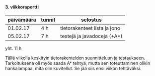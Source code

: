 #### 3. viikkoraportti


päivämäärä | tunnit | selostus |
---------|------------|-------------
01.02.17 | 4 h | tietorakenteet lista ja jono
05.02.17 | 7 h | testejä ja javadoceja (+A\*)

yht. 11 h

Tällä viikolla keskityin tietorakenteiden suunnitteluun ja testaukseen. Tarkoituksena oli myös saada A\* tehtyä, mutta sen toteuttaminen olikin hankalampaa, mitä olin kuvitellut. Se jää siis ensi viikon tehtäväksi.
